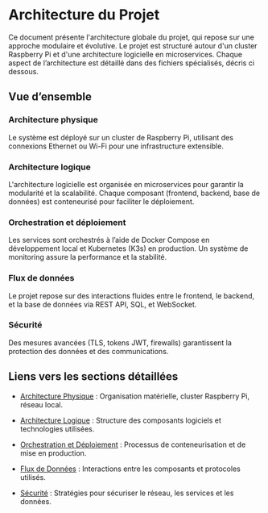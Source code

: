 # Architecture du Projet

Ce document présente l'architecture globale du projet, qui repose sur une approche modulaire et évolutive. Le projet est structuré autour d'un cluster Raspberry Pi et d'une architecture logicielle en microservices. Chaque aspect de l’architecture est détaillé dans des fichiers spécialisés, décris ci dessous.

## **Vue d’ensemble**

### **Architecture physique**

Le système est déployé sur un cluster de Raspberry Pi, utilisant des connexions Ethernet ou Wi-Fi pour une infrastructure extensible.

### **Architecture logique**

L'architecture logicielle est organisée en microservices pour garantir la modularité et la scalabilité.
Chaque composant (frontend, backend, base de données) est conteneurisé pour faciliter le déploiement.

### **Orchestration et déploiement**

Les services sont orchestrés à l’aide de Docker Compose en développement local et Kubernetes (K3s) en production.
Un système de monitoring assure la performance et la stabilité.

### **Flux de données**

Le projet repose sur des interactions fluides entre le frontend, le backend, et la base de données via REST API, SQL, et WebSocket.

### **Sécurité**

Des mesures avancées (TLS, tokens JWT, firewalls) garantissent la protection des données et des communications.

## **Liens vers les sections détaillées**

- [Architecture Physique](physical-architecture) :
  Organisation matérielle, cluster Raspberry Pi, réseau local.

- [Architecture Logique](logical-architecture) :
  Structure des composants logiciels et technologies utilisées.

- [Orchestration et Déploiement](deployment-orchestration) :
  Processus de conteneurisation et de mise en production.

- [Flux de Données](data-flows) :
  Interactions entre les composants et protocoles utilisés.

- [Sécurité](security) :
  Stratégies pour sécuriser le réseau, les services et les données.
